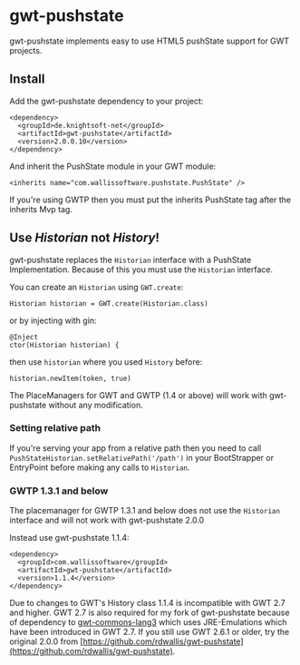# gwt-pushstate

gwt-pushstate implements easy to use HTML5 pushState support for GWT projects.

## Install

Add the gwt-pushstate dependency to your project:

    <dependency>
      <groupId>de.knightsoft-net</groupId>
      <artifactId>gwt-pushstate</artifactId>
      <version>2.0.0.10</version>
    </dependency>

And inherit the PushState module in your GWT module:

    <inherits name="com.wallissoftware.pushstate.PushState" />
    
If you're using GWTP then you must put the inherits PushState tag after the inherits Mvp tag.


## Use *Historian* not *History*!

gwt-pushstate replaces the `Historian` interface with a PushState Implementation. Because of this you must use the `Historian` interface.

You can create an `Historian` using `GWT.create`:

`Historian historian = GWT.create(Historian.class)`

or by injecting with gin:

```
@Inject
ctor(Historian historian) {
```

then use `historian` where you used `History` before:

`historian.newItem(token, true)`

The PlaceManagers for GWT and GWTP (1.4 or above) will work with gwt-pushstate without any modification.

### Setting relative path

If you're serving your app from a relative path then you need to call `PushStateHistorian.setRelativePath('/path')` in your BootStrapper or EntryPoint before making any calls to `Historian`.

### GWTP 1.3.1 and below

The placemanager for GWTP 1.3.1 and below does not use the `Historian` interface and will not work with gwt-pushstate 2.0.0

Instead use gwt-pushstate 1.1.4:

```
<dependency>
  <groupId>com.wallissoftware</groupId>
  <artifactId>gwt-pushstate</artifactId>
  <version>1.1.4</version>
</dependency>
```

Due to changes to GWT's History class 1.1.4 is incompatible with GWT 2.7 and higher. GWT 2.7 is also required
for my fork of gwt-pushstate because of dependency to [gwt-commons-lang3](https://github.com/ManfredTremmel/gwt-commons-lang3) which uses JRE-Emulations which have been introduced in GWT 2.7. If you still use GWT 2.6.1 or older, try the original 2.0.0 from [https://github.com/rdwallis/gwt-pushstate](https://github.com/rdwallis/gwt-pushstate).
